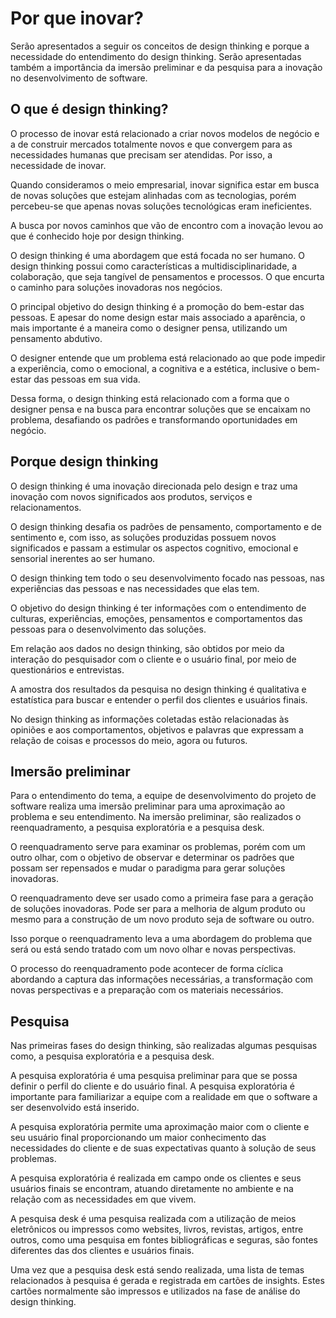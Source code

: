 # Por que inovar?

Serão apresentados a seguir os conceitos de design thinking e porque a necessidade do entendimento do design thinking. Serão apresentadas também a importância da imersão preliminar e da pesquisa para a inovação no desenvolvimento de software.

## O que é design thinking?

O processo de inovar está relacionado a criar novos modelos de negócio e a de construir mercados totalmente novos e que convergem para as necessidades humanas que precisam ser atendidas. Por isso, a necessidade de inovar.

Quando consideramos o meio empresarial, inovar significa estar em busca de novas soluções que estejam alinhadas com as tecnologias, porém percebeu-se que apenas novas soluções tecnológicas eram ineficientes.

A busca por novos caminhos que vão de encontro com a inovação levou ao que é conhecido hoje por design thinking.

O design thinking é uma abordagem que está focada no ser humano. O design thinking possui como características a multidisciplinaridade, a colaboração, que seja tangível de pensamentos e processos. O que encurta o caminho para soluções inovadoras nos negócios.

O principal objetivo do design thinking é a promoção do bem-estar das pessoas. E apesar do nome design estar mais associado a aparência, o mais importante é a maneira como o designer pensa, utilizando um pensamento abdutivo.

O designer entende que um problema está relacionado ao que pode impedir a experiência, como o emocional, a cognitiva e a estética, inclusive o bem-estar das pessoas em sua vida.

Dessa forma, o design thinking está relacionado com a forma que o designer pensa e na busca para encontrar soluções que se encaixam no problema, desafiando os padrões e transformando oportunidades em negócio.

## Porque design thinking

O design thinking é uma inovação direcionada pelo design e traz uma inovação com novos significados aos produtos, serviços e relacionamentos.

O design thinking desafia os padrões de pensamento, comportamento e de sentimento e, com isso, as soluções produzidas possuem novos significados e passam a estimular os aspectos cognitivo, emocional e sensorial inerentes ao ser humano.

O design thinking tem todo o seu desenvolvimento focado nas pessoas, nas experiências das pessoas e nas necessidades que elas tem.

O objetivo do design thinking é ter informações com o entendimento de culturas, experiências, emoções, pensamentos e comportamentos das pessoas para o desenvolvimento das soluções.

Em relação aos dados no design thinking, são obtidos por meio da interação do pesquisador com o cliente e o usuário final, por meio de questionários e entrevistas.

A amostra dos resultados da pesquisa no design thinking é qualitativa e estatística para buscar e entender o perfil dos clientes e usuários finais.

No design thinking as informações coletadas estão relacionadas às opiniões e aos comportamentos, objetivos e palavras que expressam a relação de coisas e processos do meio, agora ou futuros.

## Imersão preliminar

Para o entendimento do tema, a equipe de desenvolvimento do projeto de software realiza uma imersão preliminar para uma aproximação ao problema e seu entendimento. Na imersão preliminar, são realizados o reenquadramento, a pesquisa exploratória e a pesquisa desk.

O reenquadramento serve para examinar os problemas, porém com um outro olhar, com o objetivo de observar e determinar os padrões que possam ser repensados e mudar o paradigma para gerar soluções inovadoras.

O reenquadramento deve ser usado como a primeira fase para a geração de soluções inovadoras. Pode ser para a melhoria de algum produto ou mesmo para a construção de um novo produto seja de software ou outro.

Isso porque o reenquadramento leva a uma abordagem do problema que será ou está sendo tratado com um novo olhar e novas perspectivas.

O processo do reenquadramento pode acontecer de forma cíclica abordando a captura das informações necessárias, a transformação com novas perspectivas e a preparação com os materiais necessários.

## Pesquisa

Nas primeiras fases do design thinking, são realizadas algumas pesquisas como, a pesquisa exploratória e a pesquisa desk.

A pesquisa exploratória é uma pesquisa preliminar para que se possa definir o perfil do cliente e do usuário final. A pesquisa exploratória é importante para familiarizar a equipe com a realidade em que o software a ser desenvolvido está inserido.

A pesquisa exploratória permite uma aproximação maior com o cliente e seu usuário final proporcionando um maior conhecimento das necessidades do cliente e de suas expectativas quanto à solução de seus problemas.

A pesquisa exploratória é realizada em campo onde os clientes e seus usuários finais se encontram, atuando diretamente no ambiente e na relação com as necessidades em que vivem.

A pesquisa desk é uma pesquisa realizada com a utilização de meios eletrônicos ou impressos como websites, livros, revistas, artigos, entre outros, como uma pesquisa em fontes bibliográficas e seguras, são fontes diferentes das dos clientes e usuários finais.

Uma vez que a pesquisa desk está sendo realizada, uma lista de temas relacionados à pesquisa é gerada e registrada em cartões de insights. Estes cartões normalmente são impressos e utilizados na fase de análise do design thinking.


